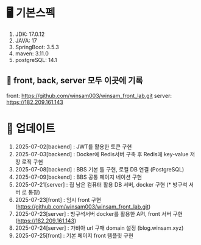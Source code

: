 # 🖥️ 기본스펙
1. JDK: 17.0.12
2. JAVA: 17
3. SpringBoot: 3.5.3
4. maven: 3.11.0
5. postgreSQL: 14.1


## 📰 front, back, server 모두 이곳에 기록
front: https://github.com/winsam003/winsam_front_lab.git
server: https://182.209.161.143

# 📝 업데이트
1. 2025-07-02[backend] : JWT를 활용한 토큰 구현
2. 2025-07-03[backend] : Docker에 Redis서버 구축 후 Redis에 key-value 저장 로직 구현
3. 2025-07-08[backend] : BBS 기본 틀 구현, 로컬 DB 연결 (PostgreSQL) 
4. 2025-07-09[backend] : BBS 공통 페이지 네이션 구현
5. 2025-07-21[server] : 집 남은 컴퓨터 활용 DB 서버, docker 구현 (* 방구석 서버 로 통칭)
6. 2025-07-23[front] : 임시 front 구현 (https://github.com/winsam003/winsam_front_lab.git)
7. 2025-07-23[server] : 방구석서버 docker를 활용한 API, front 서버 구현 (https://182.209.161.143)
8. 2025-07-24[server] : 가비아 url 구매 domain 설정 (blog.winsam.xyz)
9. 2025-07-25[front] : 기본 페이지 front 템플릿 구현

